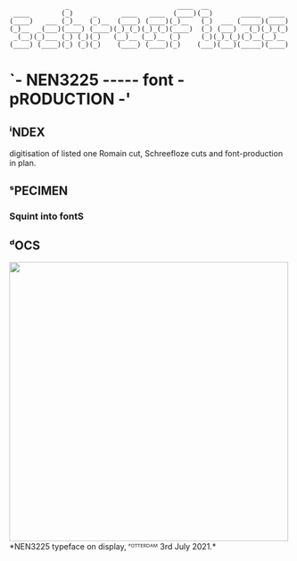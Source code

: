 <!-- language: lang-none -->

                  _                           ____  __                    
     ____        (_)     _      ____   ____  (____)(__)       _____  ____    
    (____)   ___ (_)__  (_)__  (____) (____)(_)__   (_)  ___ (_____)(____)
    (_)__  _(___)(____) (____)(_)_(_)(_)_(_)(____)  (_) (___)  _(_)(_)_(_)
     _(__)(_)___ (_) (_)(_)   (__)__ (__)__ (_)     (_)(_)_(_)(_)__(__)__ 
    (____) (____)(_) (_)(_)    (____) (____)(_)    (___)(___)(_____)(____)

# `- NEN3225 ----- font - pRODUCTION -'




## ⁱNDEX
digitisation of listed one Romain cut, Schreefloze cuts and font-production in plan.

## ˢPECIMEN
### Squint into fontS

## ᵈOCS
<img src="https://openboek.info/source/img/DesigningTheSocial_frontView_dongbinhan.png" width="500">
*NEN3225 typeface on display, ʳᴼᵀᵀᴱᴿᴰᴬᴹ 3rd July 2021.*
